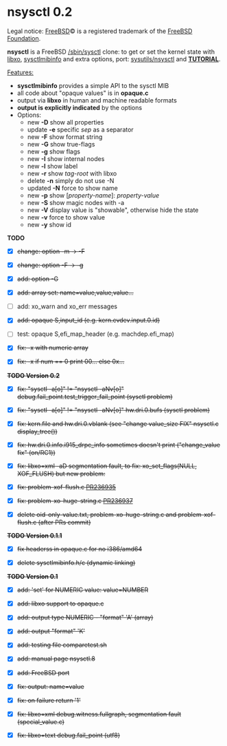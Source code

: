 nsysctl 0.2
=============

Legal notice: [FreeBSD](http://www.freebsd.org)&copy; is a registered trademark 
of the [FreeBSD Foundation](https://www.freebsdfoundation.org).  

**nsysctl** is a FreeBSD [/sbin/sysctl](https://man.freebsd.org/sysctl/8) 
clone: to get or set the kernel state with [libxo](https://wiki.freebsd.org/LibXo), 
[sysctlmibinfo](https://gitlab.com/alfix/sysctlmibinfo) 
and extra options, 
port: [sysutils/nsysctl](https://www.freshports.org/sysutils/nsysctl) and 
**[TUTORIAL](http://alfix.gitlab.io/bsd/2019/02/19/nsysctl-tutorial.html)**.  


<u>Features:</u>
 * **sysctlmibinfo** provides a simple API to the sysctl MIB
 * all code about "opaque values" is in **opaque.c**
 * output via **libxo** in human and machine readable formats
 * **output is explicitly indicated** by the options
 * Options:
   * new **-D** show all properties
   * update **-e** specific _sep_ as a separator
   * new **-F** show format string
   * new **-G** show true-flags
   * new **-g** show flags
   * new **-I** show internal nodes
   * new **-l** show label
   * new **-r** show _tag-root_ with libxo
   * delete **-n** simply do not use -N
   * updated **-N** force to show name
   * new **-p** show [_property-name_]: _property-value_
   * new **-S** show magic nodes with -a
   * new **-V** display value is "showable", otherwise hide the state
   * new **-v** force to show value
   * new **-y** show id


**TODO**

 * [X] ~~change: option -m -> -F~~
 * [X] ~~change: option -F -> -g~~
 * [X] ~~add: option -G~~
 * [X] ~~add: array set: name=value,value,value...~~
 * [ ] add: xo\_warn and xo\_err messages
 * [X] ~~add: opaque S,input\_id (e.g. kern.evdev.input.0.id)~~
 * [ ] test: opaque S,efi\_map\_header (e.g. machdep.efi\_map)
 * [X] ~~fix: -x with numeric array~~
 * [X] ~~fix: -x if num == 0 print 00... else 0x...~~



~~**TODO Version 0.2**~~

 * [X] ~~fix: "sysctl -a[o]" != "nsysctl -aNv[o]" debug.fail\_point.test\_trigger\_fail\_point (sysctl problem)~~
 * [X] ~~fix: "sysctl -a[o]" != "nsysctl -aNv[o]" hw.dri.0.bufs (sysctl problem)~~
 * [X] ~~fix: kern.file and hw.dri.0.vblank (see "change value\_size FIX" nsysctl.c display\_tree())~~
 * [X] ~~fix: hw.dri.0.info.i915\_drpc\_info sometimes doesn't print ("change\_value fix" (on/RC1))~~
 * [X] ~~fix: libxo=xml -aD segmentation fault, to fix: xo\_set\_flags(NULL, XOF\_FLUSH) but new problem:~~
 * [X] ~~fix: problem-xof-flush.c [PR236935](https://bugs.freebsd.org/236935)~~
 * [X] ~~fix: problem-xo-huge-string.c [PR236937](https://bugs.freebsd.org/236937)~~
 * [X] ~~delete oid-only-value.txt, problem-xo-huge-string.c and problem-xof-flush.c (after PRs commit)~~


~~**TODO Version 0.1.1**~~

* [X] ~~fix headerss in opaque.c for no i386/amd64~~
* [X] ~~delete sysctlmibinfo.h/c (dynamic linking)~~


~~**TODO Version 0.1**~~

 * [X] ~~add: 'set' for NUMERIC value: value=NUMBER~~
 * [X] ~~add: libxo support to opaque.c~~
 * [X] ~~add: output type NUMERIC - "format" 'A' (array)~~
 * [X] ~~add: output "format" 'K'~~
 * [X] ~~add: testing file comparetest.sh~~
 * [X] ~~add: manual page nsysctl.8~~
 * [X] ~~add: FreeBSD port~~
 * [X] ~~fix: output: name=value~~
 * [X] ~~fix: on failure return '1'~~
 * [X] ~~fix: libxo=xml debug.witness.fullgraph, segmentation fault (special\_value.c)~~
 * [X] ~~fix: libxo=text debug.fail\_point  (utf8)~~


